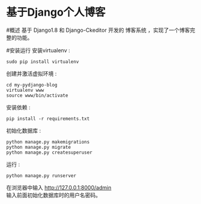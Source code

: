基于Django个人博客
=========================

#概述
基于  Django1.8  和  Django-Ckeditor  开发的 博客系统 ，实现了一个博客完整的功能。

#安装运行
安装virtualenv :

    sudo pip install virtualenv

创建并激活虚拟环境 :

    cd my-pydjango-blog
    virtualenv www
    source www/bin/activate

安装依赖 :

    pip install -r requirements.txt

初始化数据库 :

    python manage.py makemigrations
    python manage.py migrate
    python manage.py createsuperuser
    
运行 :
    
    python manage.py runserver

在浏览器中输入 http://127.0.0.1:8000/admin  
输入前面初始化数据库时的用户名密码。
